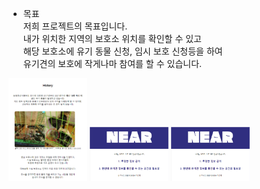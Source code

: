 - 목표</br>
  저희 프로젝트의 목표입니다.<br/>
  내가 위치한 지역의 보호소 위치를 확인할 수 있고</br>
  해당 보호소에 유기 동물 신청, 임시 보호 신청등을 하여 </br>
  유기견의 보호에 작게나마 참여를 할 수 있습니다.
<p align="left" width="100%" height="50%">
  <img src="./img/history.PNG" width="25%" alt="목표"></img>
  <img src="./img/goal.PNG" width="25%" alt="목표"></img>
  <img src="./img/goal.PNG" width="25%" alt="목표"></img>
</p>
